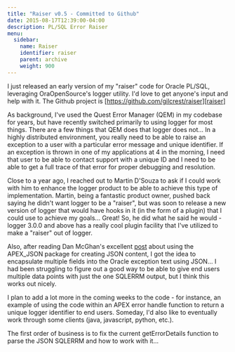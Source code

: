 ```yaml
---
title: "Raiser v0.5 - Committed to Github"
date: 2015-08-17T12:39:00-04:00
description: PL/SQL Error Raiser
menu:
  sidebar:
    name: Raiser
    identifier: raiser
    parent: archive
    weight: 900
---
```


I just released an early version of my "raiser" code for Oracle PL/SQL, leveraging OraOpenSource's logger utility.  I'd love to get anyone's input and help with it.  The Github project is [https://github.com/gilcrest/raiser][raiser]

As background, I've used the Quest Error Manager (QEM) in my codebase for years, but have recently switched primarily to using logger for most things. There are a few things that QEM does that logger does not...  In a highly distributed environment, you really need to be able to raise an exception to a user with a particular error message and unique identifier.  If an exception is thrown in one of my applications at 4 in the morning, I need that user to be able to contact support with a unique ID and I need to be able to get a full trace of that error for proper debugging and resolution.

Close to a year ago, I reached out to Martin D'Souza to ask if I could work with him to enhance the logger product to be able to achieve this type of implementation.  Martin, being a fantastic product owner, pushed back saying he didn't want logger to be a "raiser", but was soon to release a new version of logger that would have hooks in it (in the form of a plugin) that I could use to achieve my goals...  Great!  So, he did what he said he would - logger 3.0.0 and above has a really cool plugin facility that I've utilized to make a "raiser" out of logger.

Also, after reading Dan McGhan's excellent [post][McGhan-post] about using the APEX_JSON package for creating JSON content, I got the idea to encapsulate multiple fields into the Oracle exception text using JSON...  I had been struggling to figure out a good way to be able to give end users multiple data points with just the one SQLERRM output, but I think this works out nicely.

I plan to add a lot more in the coming weeks to the code - for instance, an example of using the code within an APEX error handle function to return a unique logger identifier to end users.  Someday, I'd also like to eventually work through some clients (java, javascript, python, etc.).

The first order of business is to fix the current getErrorDetails function to parse the JSON SQLERRM and how to work with it...

[raiser]:  https://github.com/gilcrest/raiser
[McGhan-post]:   https://jsao.io/2015/07/relational-to-json-with-apex_json/

